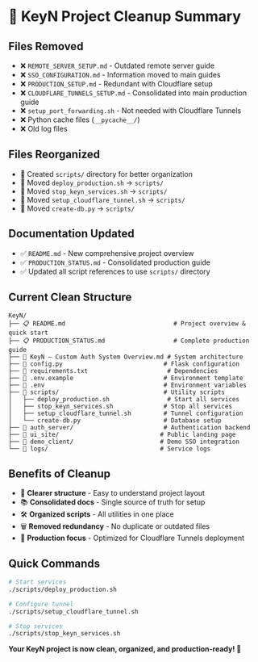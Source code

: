 # 🧹 KeyN Project Cleanup Summary

## Files Removed
- ❌ `REMOTE_SERVER_SETUP.md` - Outdated remote server guide
- ❌ `SSO_CONFIGURATION.md` - Information moved to main guides
- ❌ `PRODUCTION_SETUP.md` - Redundant with Cloudflare setup
- ❌ `CLOUDFLARE_TUNNELS_SETUP.md` - Consolidated into main production guide
- ❌ `setup_port_forwarding.sh` - Not needed with Cloudflare Tunnels
- ❌ Python cache files (`__pycache__/`)
- ❌ Old log files

## Files Reorganized
- 📁 Created `scripts/` directory for better organization
- 🔄 Moved `deploy_production.sh` → `scripts/`
- 🔄 Moved `stop_keyn_services.sh` → `scripts/`
- 🔄 Moved `setup_cloudflare_tunnel.sh` → `scripts/`
- 🔄 Moved `create-db.py` → `scripts/`

## Documentation Updated
- ✅ `README.md` - New comprehensive project overview
- ✅ `PRODUCTION_STATUS.md` - Consolidated production guide
- ✅ Updated all script references to use `scripts/` directory

## Current Clean Structure
```
KeyN/
├── 📋 README.md                              # Project overview & quick start
├── 📋 PRODUCTION_STATUS.md                   # Complete production guide
├── 🔐 KeyN – Custom Auth System Overview.md # System architecture
├── 🔧 config.py                            # Flask configuration
├── 🔧 requirements.txt                      # Dependencies
├── 🔧 .env.example                         # Environment template
├── 🔧 .env                                 # Environment variables
├── 📁 scripts/                             # Utility scripts
│   ├── deploy_production.sh                # Start all services
│   ├── stop_keyn_services.sh              # Stop all services
│   ├── setup_cloudflare_tunnel.sh         # Tunnel configuration
│   └── create-db.py                       # Database setup
├── 📁 auth_server/                         # Authentication backend
├── 📁 ui_site/                            # Public landing page
├── 📁 demo_client/                        # Demo SSO integration
└── 📁 logs/                               # Service logs
```

## Benefits of Cleanup
- 🎯 **Clearer structure** - Easy to understand project layout
- 📚 **Consolidated docs** - Single source of truth for setup
- 🛠️ **Organized scripts** - All utilities in one place
- 🗑️ **Removed redundancy** - No duplicate or outdated files
- 🚀 **Production focus** - Optimized for Cloudflare Tunnels deployment

## Quick Commands
```bash
# Start services
./scripts/deploy_production.sh

# Configure tunnel
./scripts/setup_cloudflare_tunnel.sh

# Stop services
./scripts/stop_keyn_services.sh
```

**Your KeyN project is now clean, organized, and production-ready! 🎉**
